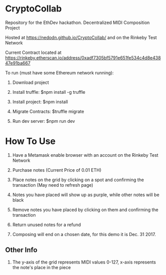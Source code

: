 # CryptoCollab
Repository for the EthDev hackathon. Decentralized MIDI Composition Project

Hosted at https://nedodn.github.io/CryptoCollab/ and on the Rinkeby Test Network

Current Contract located at https://rinkeby.etherscan.io/address/0xadf7305bf5791e651fe534c4d8e43847e91ba667

To run (must have some Ethereum network running):

 1. Download project

 2. Install truffle: $npm install -g truffle
 
 3. Install project: $npm install
 
 4. Migrate Contracts: $truffle migrate
 
 5. Run dev server: $npm run dev

# How To Use

 1. Have a Metamask enable browser with an account on the Rinkeby Test Network
 
 2. Purchase notes (Current Price of 0.01 ETH)
 
 3. Place notes on the grid by clicking on a spot and confirming the transaction (May need to refresh page)
 
 4. Notes you have placed will show up as purple, while other notes will be black
 
 5. Remove notes you have placed by clicking on them and confirming the transaction
 
 6. Return unused notes for a refund
 
 7. Composing will end on a chosen date, for this demo it is Dec. 31 2017.
 
 ## Other Info
  1. The y-axis of the grid represents MIDI values 0-127, x-axis represents the note's place in the piece
